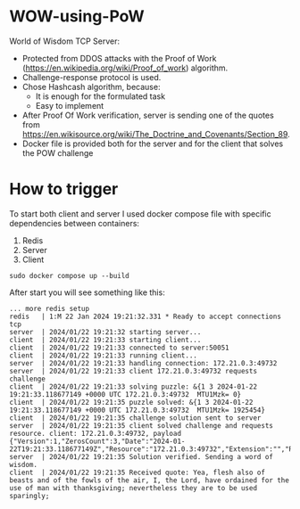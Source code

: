 # WOW-using-PoW

World of Wisdom TCP Server:

- Protected from DDOS attacks with the Proof of Work (https://en.wikipedia.org/wiki/Proof_of_work) algorithm.
- Challenge-response protocol is used.
- Chose Hashcash algorithm, because:
    - It is enough for the formulated task
    - Easy to implement
- After Proof Of Work verification, server is sending one of the quotes from https://en.wikisource.org/wiki/The_Doctrine_and_Covenants/Section_89. 
- Docker file is provided both for the server and for the client that solves the POW challenge


# How to trigger

To start both client and server I used docker compose file with specific dependencies between containers:
1. Redis
2. Server
3. Client

```
sudo docker compose up --build
```

After start you will see something like this:
```
... more redis setup
redis   | 1:M 22 Jan 2024 19:21:32.331 * Ready to accept connections tcp
server  | 2024/01/22 19:21:32 starting server...
client  | 2024/01/22 19:21:33 starting client...
client  | 2024/01/22 19:21:33 connected to server:50051
client  | 2024/01/22 19:21:33 running client...
server  | 2024/01/22 19:21:33 handling connection: 172.21.0.3:49732
server  | 2024/01/22 19:21:33 client 172.21.0.3:49732 requests challenge
client  | 2024/01/22 19:21:33 solving puzzle: &{1 3 2024-01-22 19:21:33.118677149 +0000 UTC 172.21.0.3:49732  MTU1Mzk= 0}
client  | 2024/01/22 19:21:35 puzzle solved: &{1 3 2024-01-22 19:21:33.118677149 +0000 UTC 172.21.0.3:49732  MTU1Mzk= 1925454}
client  | 2024/01/22 19:21:35 challenge solution sent to server
server  | 2024/01/22 19:21:35 client solved challenge and requests resource. client: 172.21.0.3:49732, payload {"Version":1,"ZerosCount":3,"Date":"2024-01-22T19:21:33.118677149Z","Resource":"172.21.0.3:49732","Extension":"","Rand":"MTU1Mzk=","Counter":1925454}
server  | 2024/01/22 19:21:35 Solution verified. Sending a word of wisdom.
client  | 2024/01/22 19:21:35 Received quote: Yea, flesh also of beasts and of the fowls of the air, I, the Lord, have ordained for the use of man with thanksgiving; nevertheless they are to be used sparingly;
```